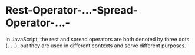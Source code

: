 # Rest-Operator-...-Spread-Operator-...-
In JavaScript, the rest and spread operators are both denoted by three dots (`...`), but they are used in different contexts and serve different purposes.
